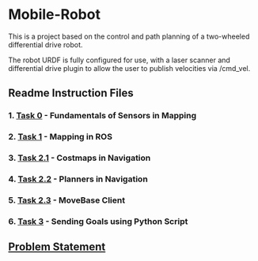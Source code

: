# Mobile-Robot
This is a project based on the control and path planning of a two-wheeled differential drive robot.

The robot URDF is fully configured for use, with a laser scanner and differential drive plugin to allow the user to publish velocities via /cmd_vel.

## Readme Instruction Files   
### 1. [Task 0](Assets/Task0.md) - Fundamentals of Sensors in Mapping
### 2. [Task 1](Assets/Task1.md) - Mapping in ROS
### 3. [Task 2.1](Assets/Task2.1.md) - Costmaps in Navigation
### 4. [Task 2.2](Assets/Task2.2.md) - Planners in Navigation
### 5. [Task 2.3](Assets/Task2.3.md) - MoveBase Client
### 6. [Task 3](Assets/Task3.md) - Sending Goals using Python Script

## [Problem Statement](Assets/Problem_statement.md)